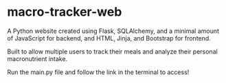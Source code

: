 # macro-tracker-web
A Python website created using Flask, SQLAlchemy, and a minimal amount of JavaScript for backend, and HTML, Jinja, and Bootstrap for frontend.

Built to allow multiple users to track their meals and analyze their personal macronutrient intake.

Run the main.py file and follow the link in the terminal to access!
